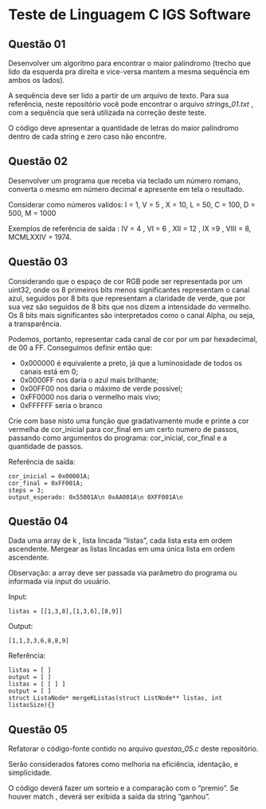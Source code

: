 # Teste de Linguagem C IGS Software

## Questão 01

Desenvolver um algoritmo para encontrar o maior palíndromo (trecho que lido da esquerda pra direita e vice-versa mantem a mesma sequência em ambos os lados).

A sequência deve ser lido a partir de um arquivo de texto. Para sua referência, neste repositório você pode encontrar o arquivo *strings_01.txt* , com a sequência que será utilizada na correção deste teste.

O código deve apresentar a quantidade de letras do maior palíndromo dentro de cada string e zero caso não encontre.

## Questão 02

Desenvolver um programa que receba via teclado um número romano, converta o mesmo em número decimal e apresente em tela o resultado. 

Considerar como números validos: I = 1, V = 5 , X = 10, L = 50, C = 100, D = 500, M = 1000

Exemplos de referência de saída : IV = 4 , VI = 6 , XII = 12 , IX =9 , VIII = 8, MCMLXXIV = 1974.

## Questão 03

Considerando que o espaço de cor RGB pode ser representada por um uint32, onde os 8 primeiros bits menos significantes representam o canal azul,
seguidos por 8 bits que representam a claridade de verde, que por sua vez são seguidos de 8 bits que nos dizem a intensidade do vermelho. Os 8 bits mais significantes são interpretados como o canal Alpha, ou seja, a transparência.

Podemos, portanto, representar cada canal de cor por um par hexadecimal, de 00 a FF. Conseguimos definir então que:

- 0x000000 é equivalente a preto, já que a luminosidade de todos os canais está em 0; 
- 0x0000FF nos daria o azul mais brilhante;
- 0x00FF00 nos daria o máximo de verde possivel;
- 0xFF0000 nos daria o vermelho mais vivo;
- 0xFFFFFF seria o branco

Crie com base nisto uma função que gradativamente mude e printe a cor vermelha de cor_inicial para cor_final em um certo numero de passos, passando como argumentos do programa: cor_inicial, cor_final e a quantidade de passos.

Referência de saída:

```
cor_inicial = 0x00001A; 
cor_final = 0xFF001A; 
steps = 3;
output_esperado: 0x55001A\n 0xAA001A\n 0XFF001A\n
```

## Questão 04

Dada uma array de k , lista lincada “listas”, cada lista esta em ordem ascendente. Mergear as listas lincadas em uma única lista em ordem ascendente. 

Observação: a array deve ser passada via parâmetro do programa ou informada via input do usuário.

Input: 

```
listas = [[1,3,8],[1,3,6],[8,9]] 
```

Output: 

```[1,1,3,3,6,8,8,9]```

Referência:

```
listas = [ ] 
output = [ ]
listas = [ [ ] ] 
output = [ ]
struct ListaNode* mergeKListas(struct ListNode** listas, int listasSize){}
```

## Questão 05

Refatorar o código-fonte contido no arquivo *questao_05.c* deste repositório.

Serão considerados fatores como melhoria na eficiência, identação, e simplicidade.

O código deverá fazer um sorteio e a comparação com o “premio”. Se houver match , deverá ser exibida a saída da string “ganhou”.
